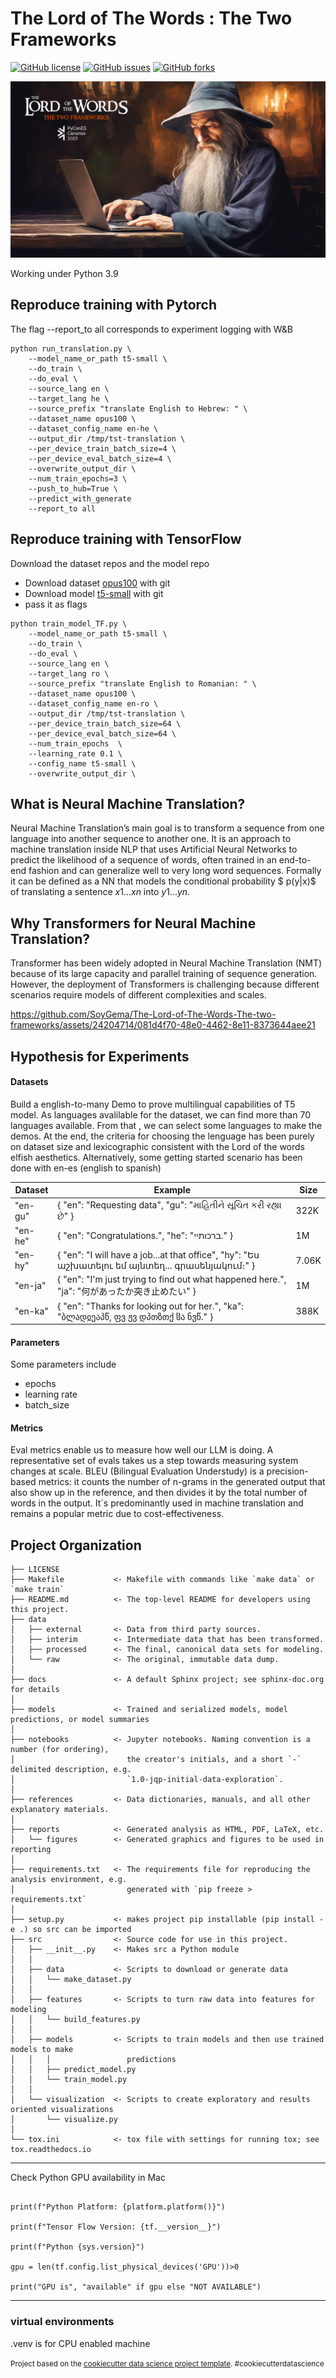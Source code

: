 The Lord of The Words : The Two Frameworks
==============================

[![GitHub license](https://img.shields.io/github/license/SoyGema/The-Lord-of-The-Words-The-two-frameworks/blob/main/LICENSE.svg)](https://github.com/SoyGema/The-Lord-of-The-Words-The-two-frameworks/blob/main/LICENSE)
[![GitHub issues](https://img.shields.io/github/issues/SoyGema/Startcraft_pysc2_minigames.svg)](https://github.com/SoyGema/The-Lord-of-The-Words-The-two-frameworks/issues)
[![GitHub forks](https://img.shields.io/github/forks/SoyGema/Startcraft_pysc2_minigames.svg)](https://github.com/SoyGema/The-Lord-of-The-Words-The-two-frameworks/network)


![image description](graphic_material/cover.png)

Working under Python 3.9

Reproduce training with Pytorch 
------------

The flag --report_to all corresponds to experiment logging with W&B

```
python run_translation.py \
    --model_name_or_path t5-small \
    --do_train \
    --do_eval \
    --source_lang en \
    --target_lang he \
    --source_prefix "translate English to Hebrew: " \
    --dataset_name opus100 \
    --dataset_config_name en-he \
    --output_dir /tmp/tst-translation \
    --per_device_train_batch_size=4 \
    --per_device_eval_batch_size=4 \
    --overwrite_output_dir \
    --num_train_epochs=3 \
    --push_to_hub=True \
    --predict_with_generate
    --report_to all
```


Reproduce training with TensorFlow
------------

Download the dataset repos and the model repo 
* Download dataset [opus100](https://huggingface.co/datasets/wmt16) with git
* Download model [t5-small](https://huggingface.co/t5-small) with git
* pass it as flags

```
python train_model_TF.py \
    --model_name_or_path t5-small \
    --do_train \
    --do_eval \
    --source_lang en \
    --target_lang ro \
    --source_prefix "translate English to Romanian: " \
    --dataset_name opus100 \
    --dataset_config_name en-ro \
    --output_dir /tmp/tst-translation \
    --per_device_train_batch_size=64 \
    --per_device_eval_batch_size=64 \
    --num_train_epochs  \
    --learning_rate 0.1 \
    --config_name t5-small \
    --overwrite_output_dir \

```



What is Neural Machine Translation?
------------

Neural Machine Translation’s main goal is to transform a sequence from one language into another sequence to another one. It is an approach to machine translation inside NLP that uses Artificial Neural Networks to predict the likelihood of a sequence of words, often trained in an end-to-end fashion and can generalize well to very long word sequences. Formally it can be defined as a NN that models the conditional probability $ p(y|x)$ of translating a sentence $x1...xn$ into $y1...yn$.

Why Transformers for Neural Machine Translation?
------------

Transformer has been widely adopted in Neural Machine Translation (NMT) because of its large capacity and parallel training of sequence generation. However, the deployment of Transformers is challenging because different scenarios require models of different complexities and scales.



https://github.com/SoyGema/The-Lord-of-The-Words-The-two-frameworks/assets/24204714/081d4f70-48e0-4462-8e11-8373644aee21

Hypothesis for Experiments 
------------

#### Datasets

Build a english-to-many Demo to prove multilingual capabilities of T5 model.
As languages avalilable for the dataset, we can find more than 70 languages available. From that , we can select some languages to make the demos. At the end, the criteria for choosing the lenguage has been purely on dataset size and lexicographic consistent with the Lord of the words elfish aesthetics.
Alternatively, some getting started scenario has been done with en-es (english to spanish)

| Dataset   |                                         Example                                                         |   Size   |
|-----------|---------------------------------------------------------------------------------------------------------|----------|
|  "en-gu"  |  { "en": "Requesting data", "gu": "માહિતીને સૂચિત કરી રહ્યા છે" }                                               |    322K  |
|  "en-he"  |  { "en": "Congratulations.", "he": "ברכותיי." }                                                         |    1M    |
|  "en-hy"  |  { "en": "I will have a job...at that office", "hy": "Ես աշխատելու եմ այնտեղ... գրասենյակում։" }       |    7.06K |
|  "en-ja"  |  { "en": "I'm just trying to find out what happened here.", "ja": "何があったか突き止めたい" }              |    1M    |
|  "en-ka"  |  { "en": "Thanks for looking out for her.", "ka": "ბლადჲეაპწ, ფვ ჟვ დპთზთქ ჱა ნვწ." }                   |    388K  |

#### Parameters

Some parameters include
* epochs
* learning rate
* batch_size

#### Metrics

Eval metrics enable us to measure how well our LLM is doing. A representative set of evals takes us a step towards measuring system changes at scale. BLEU (Bilingual Evaluation Understudy) is a precision-based metrics: it counts the number of n-grams in the generated output that also show up in the reference, and then divides it by the total number of words in the output. It´s predominantly used in machine translation and remains a popular metric due to cost-effectiveness.

Project Organization
------------

    ├── LICENSE
    ├── Makefile           <- Makefile with commands like `make data` or `make train`
    ├── README.md          <- The top-level README for developers using this project.
    ├── data
    │   ├── external       <- Data from third party sources.
    │   ├── interim        <- Intermediate data that has been transformed.
    │   ├── processed      <- The final, canonical data sets for modeling.
    │   └── raw            <- The original, immutable data dump.
    │
    ├── docs               <- A default Sphinx project; see sphinx-doc.org for details
    │
    ├── models             <- Trained and serialized models, model predictions, or model summaries
    │
    ├── notebooks          <- Jupyter notebooks. Naming convention is a number (for ordering),
    │                         the creator's initials, and a short `-` delimited description, e.g.
    │                         `1.0-jqp-initial-data-exploration`.
    │
    ├── references         <- Data dictionaries, manuals, and all other explanatory materials.
    │
    ├── reports            <- Generated analysis as HTML, PDF, LaTeX, etc.
    │   └── figures        <- Generated graphics and figures to be used in reporting
    │
    ├── requirements.txt   <- The requirements file for reproducing the analysis environment, e.g.
    │                         generated with `pip freeze > requirements.txt`
    │
    ├── setup.py           <- makes project pip installable (pip install -e .) so src can be imported
    ├── src                <- Source code for use in this project.
    │   ├── __init__.py    <- Makes src a Python module
    │   │
    │   ├── data           <- Scripts to download or generate data
    │   │   └── make_dataset.py
    │   │
    │   ├── features       <- Scripts to turn raw data into features for modeling
    │   │   └── build_features.py
    │   │
    │   ├── models         <- Scripts to train models and then use trained models to make
    │   │   │                 predictions
    │   │   ├── predict_model.py
    │   │   └── train_model.py
    │   │
    │   └── visualization  <- Scripts to create exploratory and results oriented visualizations
    │       └── visualize.py
    │
    └── tox.ini            <- tox file with settings for running tox; see tox.readthedocs.io

--------

Check Python GPU availability in Mac

```

print(f"Python Platform: {platform.platform()}")

print(f"Tensor Flow Version: {tf.__version__}")

print(f"Python {sys.version}")

gpu = len(tf.config.list_physical_devices('GPU'))>0

print("GPU is", "available" if gpu else "NOT AVAILABLE")
```



--------

### virtual environments

.venv is for CPU enabled machine




<p><small>Project based on the <a target="_blank" href="https://drivendata.github.io/cookiecutter-data-science/">cookiecutter data science project template</a>. #cookiecutterdatascience</small></p>
